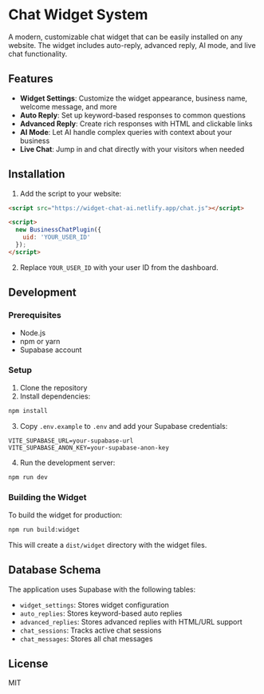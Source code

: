 # Chat Widget System

A modern, customizable chat widget that can be easily installed on any website. The widget includes auto-reply, advanced reply, AI mode, and live chat functionality.

## Features

- **Widget Settings**: Customize the widget appearance, business name, welcome message, and more
- **Auto Reply**: Set up keyword-based responses to common questions
- **Advanced Reply**: Create rich responses with HTML and clickable links
- **AI Mode**: Let AI handle complex queries with context about your business
- **Live Chat**: Jump in and chat directly with your visitors when needed

## Installation

1. Add the script to your website:

```html
<script src="https://widget-chat-ai.netlify.app/chat.js"></script>

<script>
  new BusinessChatPlugin({
    uid: 'YOUR_USER_ID'
  });
</script>
```

2. Replace `YOUR_USER_ID` with your user ID from the dashboard.

## Development

### Prerequisites

- Node.js
- npm or yarn
- Supabase account

### Setup

1. Clone the repository
2. Install dependencies:

```bash
npm install
```

3. Copy `.env.example` to `.env` and add your Supabase credentials:

```
VITE_SUPABASE_URL=your-supabase-url
VITE_SUPABASE_ANON_KEY=your-supabase-anon-key
```

4. Run the development server:

```bash
npm run dev
```

### Building the Widget

To build the widget for production:

```bash
npm run build:widget
```

This will create a `dist/widget` directory with the widget files.

## Database Schema

The application uses Supabase with the following tables:

- `widget_settings`: Stores widget configuration
- `auto_replies`: Stores keyword-based auto replies
- `advanced_replies`: Stores advanced replies with HTML/URL support
- `chat_sessions`: Tracks active chat sessions
- `chat_messages`: Stores all chat messages

## License

MIT